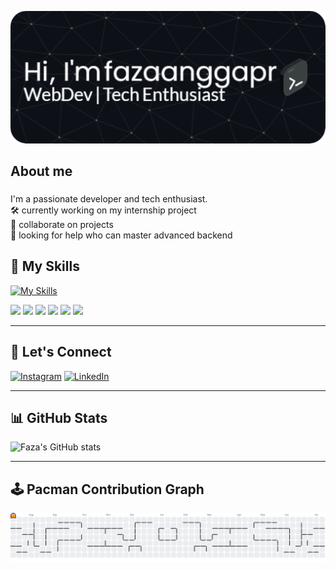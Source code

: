 ![Faza Angga](img/github-header-image%20(40).png)




<h2 align="left">About me</h2>

###

<p align="left">I'm a passionate developer and tech enthusiast. <br>
🛠  currently working on my internship project <br>
🤝 collaborate on projects <br>
🧠 looking for help who can master advanced backend</p>

## 🧰 My Skills

<div align="left">

[![My Skills](https://skillicons.dev/icons?i=vscode,bootstrap,tailwind,figma&theme=dark)](https://skillicons.dev)

<img src="https://img.shields.io/badge/HTML5-E34F26?style=for-the-badge&logo=html5&logoColor=white" />
<img src="https://img.shields.io/badge/CSS3-1572B6?style=for-the-badge&logo=css3&logoColor=white" />
<img src="https://img.shields.io/badge/JavaScript-323330?style=for-the-badge&logo=javascript&logoColor=F7DF1E" />
<img src="https://img.shields.io/badge/PHP-777BB4?style=for-the-badge&logo=php&logoColor=white" />
<img src="https://img.shields.io/badge/Laravel-FF2D20?style=for-the-badge&logo=laravel&logoColor=white" />
<img src="https://img.shields.io/badge/Python-FFD43B?style=for-the-badge&logo=python&logoColor=blue" />

</div>

---

## 📱 Let's Connect

[![Instagram](https://img.shields.io/badge/Instagram-E4405F?style=for-the-badge&logo=instagram&logoColor=white)](https://instagram.com/fazaanggapr)
[![LinkedIn](https://img.shields.io/badge/LinkedIn-0077B5?style=for-the-badge&logo=linkedin&logoColor=white)](https://www.linkedin.com/in/fazaanggapr)

---

## 📊 GitHub Stats

![Faza's GitHub stats](https://github-readme-stats.vercel.app/api?username=fazaanggapr&show_icons=true&theme=highcontrast)

---

## 🕹️ Pacman Contribution Graph

<picture>
  <source media="(prefers-color-scheme: dark)" srcset="https://raw.githubusercontent.com/fazaanggapr/fazaanggapr/output/pacman-contribution-graph-dark.svg">
  <source media="(prefers-color-scheme: light)" srcset="https://raw.githubusercontent.com/fazaanggapr/fazaanggapr/output/pacman-contribution-graph.svg">
  <img alt="Pacman contribution graph" src="https://raw.githubusercontent.com/fazaanggapr/fazaanggapr/output/pacman-contribution-graph.svg">
</picture>
